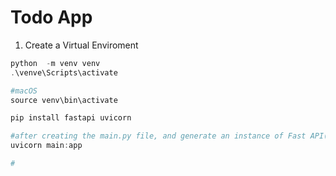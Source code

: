 # Todo App

1. Create a Virtual Enviroment
```powershell
python  -m venv venv
.\venve\Scripts\activate

#macOS
source venv\bin\activate

pip install fastapi uvicorn

#after creating the main.py file, and generate an instance of Fast API()
uvicorn main:app

# 

```

